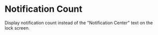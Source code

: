 # Notification Count
Display notification count instead of the "Notification Center" text on the lock screen.
